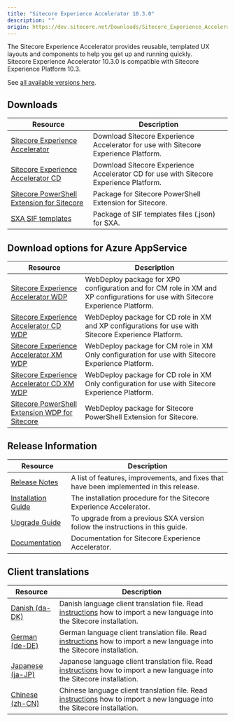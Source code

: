 ```yaml
---
title: "Sitecore Experience Accelerator 10.3.0"
description: ""
origin: https://dev.sitecore.net/Downloads/Sitecore_Experience_Accelerator/10x/Sitecore_Experience_Accelerator_1030
---
```

 
The Sitecore Experience Accelerator provides reusable, templated UX layouts and components to help you get up and running quickly.\
Sitecore Experience Accelerator 10.3.0 is compatible with Sitecore Experience Platform 10.3.

See [all available versions here](/downloads/Sitecore_Experience_Accelerator).

## Downloads

 | Resource | Description |
 | --- | --- |
 | [Sitecore Experience Accelerator](https://scdp.blob.core.windows.net/downloads/Sitecore%20Experience%20Accelerator/10x/Sitecore%20Experience%20Accelerator%201030/Secure/Sitecore%20Experience%20Accelerator%2010.3.0%20rev.%2000074.zip) | Download Sitecore Experience Accelerator for use with Sitecore Experience Platform. |
 | [Sitecore Experience Accelerator CD](https://scdp.blob.core.windows.net/downloads/Sitecore%20Experience%20Accelerator/10x/Sitecore%20Experience%20Accelerator%201030/Secure/Sitecore%20Experience%20Accelerator%2010.3.0%20rev.%2000074%20CD.zip) | Download Sitecore Experience Accelerator CD for use with Sitecore Experience Platform. |
 | [Sitecore PowerShell Extension for Sitecore](https://scdp.blob.core.windows.net/downloads/Sitecore%20Experience%20Accelerator/10x/Sitecore%20Experience%20Accelerator%201030/Secure/Sitecore.PowerShell.Extensions-6.4-IAR.zip) | Package for Sitecore PowerShell Extension for Sitecore. |
 | [SXA SIF templates](https://scdp.blob.core.windows.net/downloads/Sitecore%20Experience%20Accelerator/10x/Sitecore%20Experience%20Accelerator%201030/Secure/SXA%20SIF%20Templates%2010.3.0%20rev.%2000074.zip) | Package of SIF templates files (.json) for SXA. |

## Download options for Azure AppService

 | Resource | Description |
 | --- | --- |
 | [Sitecore Experience Accelerator WDP](https://scdp.blob.core.windows.net/downloads/Sitecore%20Experience%20Accelerator/10x/Sitecore%20Experience%20Accelerator%201030/Secure/Sitecore%20Experience%20Accelerator%2010.3.0%20rev.%2000074.scwdp.zip) | WebDeploy package for XP0 configuration and for CM role in XM and XP configurations for use with Sitecore Experience Platform. |
 | [Sitecore Experience Accelerator CD WDP](https://scdp.blob.core.windows.net/downloads/Sitecore%20Experience%20Accelerator/10x/Sitecore%20Experience%20Accelerator%201030/Secure/Sitecore%20Experience%20Accelerator%2010.3.0%20rev.%2000074%20CD.scwdp.zip) | WebDeploy package for CD role in XM and XP configurations for use with Sitecore Experience Platform. |
 | [Sitecore Experience Accelerator XM WDP](https://scdp.blob.core.windows.net/downloads/Sitecore%20Experience%20Accelerator/10x/Sitecore%20Experience%20Accelerator%201030/Secure/Sitecore%20Experience%20Accelerator%20XM%2010.3.0%20rev.%2000074.scwdp.zip) | WebDeploy package for CM role in XM Only configuration for use with Sitecore Experience Platform. |
 | [Sitecore Experience Accelerator CD XM WDP](https://scdp.blob.core.windows.net/downloads/Sitecore%20Experience%20Accelerator/10x/Sitecore%20Experience%20Accelerator%201030/Secure/Sitecore%20Experience%20Accelerator%20XM%2010.3.0%20rev.%2000074%20CD.scwdp.zip) | WebDeploy package for CD role in XM Only configuration for use with Sitecore Experience Platform. |
 | [Sitecore PowerShell Extension WDP for Sitecore](https://scdp.blob.core.windows.net/downloads/Sitecore%20Experience%20Accelerator/10x/Sitecore%20Experience%20Accelerator%201030/Secure/Sitecore.PowerShell.Extensions-6.4-IAR.scwdp.zip) | WebDeploy package for Sitecore PowerShell Extension for Sitecore. |

## Release Information

 | Resource | Description |
 | --- | --- |
 | [Release Notes](/downloads/Sitecore_Experience_Accelerator/10x/Sitecore_Experience_Accelerator_1030/Release_Notes) | A list of features, improvements, and fixes that have been implemented in this release. |
 | [Installation Guide](https://scdp.blob.core.windows.net/downloads/Sitecore%20Experience%20Accelerator/10x/Sitecore%20Experience%20Accelerator%201030/Secure/SXA_10_3_0_installation_guide-pdf-en.pdf) | The installation procedure for the Sitecore Experience Accelerator. |
 | [Upgrade Guide](https://scdp.blob.core.windows.net/downloads/Sitecore%20Experience%20Accelerator/10x/Sitecore%20Experience%20Accelerator%201030/Secure/SXA_10_3_0_upgrade_guide-pdf-en.pdf) | To upgrade from a previous SXA version follow the instructions in this guide. |
 | [Documentation](https://doc.sitecore.com/developers/sxa/103/sitecore-experience-accelerator/en/index-en.html) | Documentation for Sitecore Experience Accelerator. |

## Client translations

 | Resource | Description |
 | --- | --- |
 | [Danish (da-DK)](https://scdp.blob.core.windows.net/downloads/Sitecore%20Experience%20Accelerator/10x/Sitecore%20Experience%20Accelerator%201030/Secure/Sitecore%20Experience%20Accelerator%2010.3.0%20rev.%2000074%20(da-DK).zip) | Danish language client translation file. Read [instructions](https://doc.sitecore.com/xp/en/developers/sxa/103/sitecore-experience-accelerator/change-the-sxa-gui-language.html) how to import a new language into the Sitecore installation. |
 | [German (de-DE)](https://scdp.blob.core.windows.net/downloads/Sitecore%20Experience%20Accelerator/10x/Sitecore%20Experience%20Accelerator%201030/Secure/Sitecore%20Experience%20Accelerator%2010.3.0%20rev.%2000074%20(de-DE).zip) | German language client translation file. Read [instructions](https://doc.sitecore.com/xp/en/developers/sxa/103/sitecore-experience-accelerator/change-the-sxa-gui-language.html) how to import a new language into the Sitecore installation. |
 | [Japanese (ja-JP)](https://scdp.blob.core.windows.net/downloads/Sitecore%20Experience%20Accelerator/10x/Sitecore%20Experience%20Accelerator%201030/Secure/Sitecore%20Experience%20Accelerator%2010.3.0%20rev.%2000074%20(ja-JP).zip) | Japanese language client translation file. Read [instructions](https://doc.sitecore.com/xp/en/developers/sxa/103/sitecore-experience-accelerator/change-the-sxa-gui-language.html) how to import a new language into the Sitecore installation. |
 | [Chinese (zh-CN)](https://scdp.blob.core.windows.net/downloads/Sitecore%20Experience%20Accelerator/10x/Sitecore%20Experience%20Accelerator%201030/Secure/Sitecore%20Experience%20Accelerator%2010.3.0%20rev.%2000074%20(zh-CN).zip) | Chinese language client translation file. Read [instructions](https://doc.sitecore.com/xp/en/developers/sxa/103/sitecore-experience-accelerator/change-the-sxa-gui-language.html) how to import a new language into the Sitecore installation. |